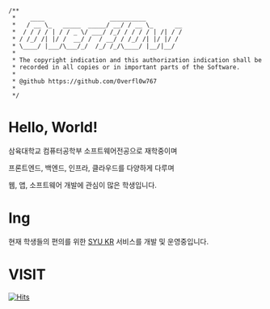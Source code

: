 ```
/**
 *    ____                  __________
 *   / __ \_   _____  _____/ __/ / __ \_      __
 *  / / / / | / / _ \/ ___/ /_/ / / / / | /| / /
 * / /_/ /| |/ /  __/ /  / __/ / /_/ /| |/ |/ /
 * \____/ |___/\___/_/  /_/ /_/\____/ |__/|__/
 *
 * The copyright indication and this authorization indication shall be
 * recorded in all copies or in important parts of the Software.
 * 
 * @github https://github.com/0verfl0w767
 * 
 */
```

<!-- <div align=center>
  <img src="http://cse.syu.kr/api/v1/card?username=i_hate_beans">
</div> -->

# Hello, World!

삼육대학교 컴퓨터공학부 소프트웨어전공으로 재학중이며

프론트엔드, 백엔드, 인프라, 클라우드를 다양하게 다루며

웹, 앱, 소프트웨어 개발에 관심이 많은 학생입니다.

# Ing

현재 학생들의 편의를 위한 [SYU KR](https://www.syu.kr) 서비스를 개발 및 운영중입니다.

<!-- # Project

| 연도 | 프로젝트 |
| --- | --- |
| 2022 - 1학기 | [삼육대학교 보안 동아리 화이트 블루](https://github.com/whitebluedev/Whiteblue.kr-2022) |
| 2022 - 2학기 | [소개딩 보안 해커톤 (예선 51팀 중 27등)](https://github.com/whitebluedev/Secure-Hackathon) |
| 2022 - 2학기 | [전국 멋쟁이 사자처럼 해커톤](https://github.com/0verfl0w767/d2g.kro.kr) |
| 2022 - 2학기 | [삼육대학교 2022년 천보축전](https://github.com/whitebluedev/SYU-Festival) |
| 2022 - 2학기 | [NestJS - GraphQL, JWT](https://github.com/0verfl0w767/NestJS-SAMPLE-1) |
| 2022 - 2학기 | [NestJS - OAuth, JWT](https://github.com/0verfl0w767/NestJS-SAMPLE-2) |
| 2022 - 2학기 | [NextJS - Instagram slide](https://github.com/0verfl0w767/syu-out-food) |
| 2023 - 1학기 | [삼육대학교 강의계획서, 수강편람 데이터 수집 및 가공](https://github.com/syu-kr/lecture.syu.kr-suwings) |
| 2023 - 1학기 | [삼육대학교 공통 교양 영역별, 요일별 조회 서비스](https://github.com/syu-kr/lecture.syu.kr) |
| 2023 - 1학기 | [PyQt5 - 삼육대학교 공통 교양 조회](https://github.com/0verfl0w767/syu-class-exe) |
| 2023 - 1학기 | [삼육대학교 강의계획서, 수강편람 데이터 검증 및 엑셀 변환](https://github.com/syu-kr/lecture.syu.kr-everytime) |
| 2023 - 1학기 | 삼육대학교 차세대통합정보시스템 취약점 보고서 작성 |
| 2023 - 1학기 | [삼육대학교 셔틀버스 위치 데이터 수집 및 가공](https://github.com/syu-kr/bus.syu.kr-tools)
| 2023 - 1학기 | [삼육대학교 셔틀버스 실시간 위치 조회 서비스](https://github.com/syu-kr/bus.syu.kr)
| 2023 - 1학기 | [Pyside6 - MySQL, DB CONTROL](https://github.com/0verfl0w767/db-manager-exe)
| 2023 - 1학기 | [ReactNative - APP by @lvia12](https://github.com/0verfl0w767/ReactNative-Test)
| 2023 - 2학기 | [삼육대학교 컴퓨터공학부 에브리타임 강의평가 데이터 수집 및 가공](https://github.com/syu-kr/cse-lecture)
| 2023 - 2학기 | [삼육대학교 컴퓨터공학부 에브리타임 강의평가 조회](https://github.com/syu-kr/lecture.syu.kr)
| 2023 - 2학기 | [NGINX - 공통 교양, 셔틀버스, 강의평가 통합 관리 서비스](https://github.com/syu-kr)
| 2023 - 2학기 | [백준 SOLVED.AC - 프로필 카드](https://github.com/0verfl0w767/solvedac-svg-card)
| 2023 - 2학기 | 삼육대학교 수강신청 장바구니 경쟁률 조회 서비스
| 2023 - 2학기 | 삼육대학교 수강신청 충원률 조회 서비스
| 2023 - 2학기 | 삼육대학교 수강신청 폐강주의 조회 서비스
| 2023 - 2학기 | 삼육대학교 셔틀버스 도착 정보 시간표 서비스
| 2023 - 2학기 | 삼육대학교 모의 수강신청 서비스
| 2023 - 2학기 | SYU KR REDIS - GITCONTENTS / 서비스 API 분리
| 2023 - 2학기 | 객체지향 프로그래밍 II 기말 프로젝트 웹
| 2023 - 2학기 | 객체지향 프로그래밍 II 기말 프로젝트 앱
| 2023 - 2학기 | 객체지향 프로그래밍 II 기말 프로젝트 클라우드 배포
| 2023 - 2학기 | 외주 - 미래투자 커뮤니티 (10000mr.com) 서비스
| 2023 - 2학기 | 오버워치 OVERWATCH - 프로필 카드
| 2023 - 2학기 | 볼러 앱 -->

# VISIT
[![Hits](https://hits.seeyoufarm.com/api/count/incr/badge.svg?url=https%3A%2F%2Fgithub.com%2F0verfl0w767&count_bg=%233D4BC8&title_bg=%23747474&icon=&icon_color=%23E7E7E7&title=hits&edge_flat=false)](https://hits.seeyoufarm.com)
